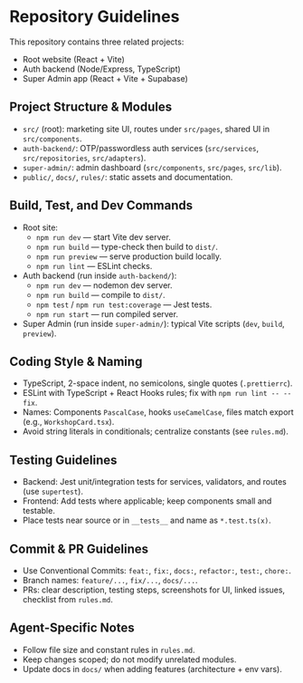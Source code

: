# Repository Guidelines

This repository contains three related projects:
- Root website (React + Vite)
- Auth backend (Node/Express, TypeScript)
- Super Admin app (React + Vite + Supabase)

## Project Structure & Modules
- `src/` (root): marketing site UI, routes under `src/pages`, shared UI in `src/components`.
- `auth-backend/`: OTP/passwordless auth services (`src/services`, `src/repositories`, `src/adapters`).
- `super-admin/`: admin dashboard (`src/components`, `src/pages`, `src/lib`).
- `public/`, `docs/`, `rules/`: static assets and documentation.

## Build, Test, and Dev Commands
- Root site:
  - `npm run dev` — start Vite dev server.
  - `npm run build` — type-check then build to `dist/`.
  - `npm run preview` — serve production build locally.
  - `npm run lint` — ESLint checks.
- Auth backend (run inside `auth-backend/`):
  - `npm run dev` — nodemon dev server.
  - `npm run build` — compile to `dist/`.
  - `npm test` / `npm run test:coverage` — Jest tests.
  - `npm run start` — run compiled server.
- Super Admin (run inside `super-admin/`): typical Vite scripts (`dev`, `build`, `preview`).

## Coding Style & Naming
- TypeScript, 2-space indent, no semicolons, single quotes (`.prettierrc`).
- ESLint with TypeScript + React Hooks rules; fix with `npm run lint -- --fix`.
- Names: Components `PascalCase`, hooks `useCamelCase`, files match export (e.g., `WorkshopCard.tsx`).
- Avoid string literals in conditionals; centralize constants (see `rules.md`).

## Testing Guidelines
- Backend: Jest unit/integration tests for services, validators, and routes (use `supertest`).
- Frontend: Add tests where applicable; keep components small and testable.
- Place tests near source or in `__tests__` and name as `*.test.ts(x)`.

## Commit & PR Guidelines
- Use Conventional Commits: `feat:`, `fix:`, `docs:`, `refactor:`, `test:`, `chore:`.
- Branch names: `feature/...`, `fix/...`, `docs/...`.
- PRs: clear description, testing steps, screenshots for UI, linked issues, checklist from `rules.md`.

## Agent-Specific Notes
- Follow file size and constant rules in `rules.md`.
- Keep changes scoped; do not modify unrelated modules.
- Update docs in `docs/` when adding features (architecture + env vars).

